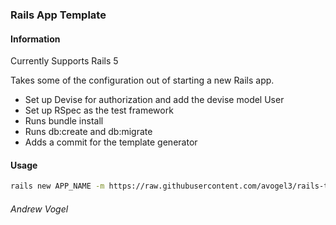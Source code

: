 ### Rails App Template

#### Information

Currently Supports Rails 5

Takes some of the configuration out of starting a new Rails app.

* Set up Devise for authorization and add the devise model User
* Set up RSpec as the test framework
* Runs bundle install
* Runs db:create and db:migrate
* Adds a commit for the template generator

#### Usage

```bash
rails new APP_NAME -m https://raw.githubusercontent.com/avogel3/rails-template/master/template.rb
```

###### Andrew Vogel
